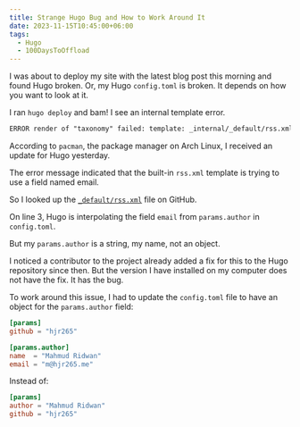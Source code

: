 ```yaml
---
title: Strange Hugo Bug and How to Work Around It
date: 2023-11-15T10:45:00+06:00
tags:
  - Hugo
  - 100DaysToOffload
---
```


I was about to deploy my site with the latest blog post this morning and found Hugo broken. Or, my Hugo `config.toml` is broken. It depends on how you want to look at it.

I ran `hugo deploy` and bam! I see an internal template error.

``` txt {linenos=false}
ERROR render of "taxonomy" failed: template: _internal/_default/rss.xml:3:9: executing "_internal/_default/rss.xml" at <site>: can't evaluate field email in type string
```

According to `pacman`, the package manager on Arch Linux, I received an update for Hugo yesterday.

The error message indicated that the built-in `rss.xml` template is trying to use a field named email.

So I looked up the [`_default/rss.xml`](https://github.com/gohugoio/hugo/blob/d4016dd5cd57a27f19a5472c6031d156066860b7/tpl/tplimpl/embedded/templates/_default/rss.xml) file on GitHub.

On line 3, Hugo is interpolating the field `email` from `params.author` in `config.toml`.

But my `params.author` is a string, my name, not an object.

I noticed a contributor to the project already added a fix for this to the Hugo repository since then. But the version I have installed on my computer does not have the fix. It has the bug.

To work around this issue, I had to update the `config.toml` file to have an object for the `params.author` field:

``` toml
[params]
github = "hjr265"

[params.author]
name  = "Mahmud Ridwan"
email = "m@hjr265.me"
```

Instead of:

``` toml
[params]
author = "Mahmud Ridwan"
github = "hjr265"
```
